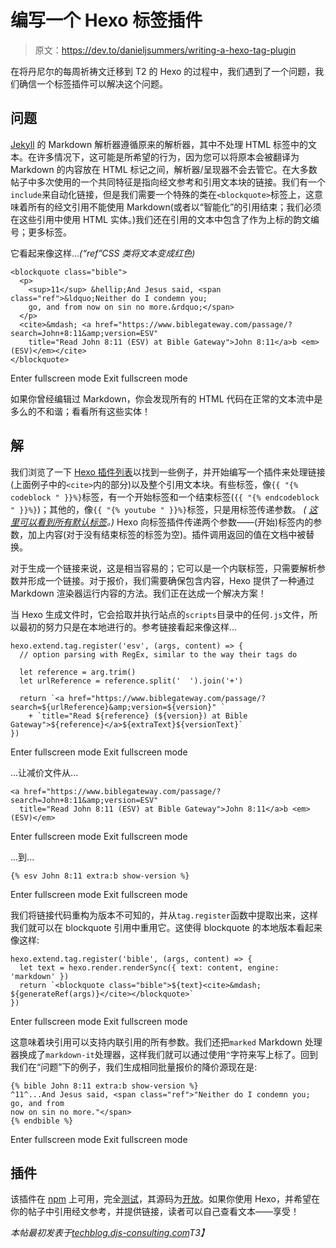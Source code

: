 # 编写一个 Hexo 标签插件

> 原文：<https://dev.to/danieljsummers/writing-a-hexo-tag-plugin>

在将丹尼尔的每周祈祷文迁移到 T2 的 Hexo 的过程中，我们遇到了一个问题，我们确信一个标签插件可以解决这个问题。

## 问题

[Jekyll](////jekyllrb.com) 的 Markdown 解析器遵循原来的解析器，其中不处理 HTML 标签中的文本。在许多情况下，这可能是所希望的行为，因为您可以将原本会被翻译为 Markdown 的内容放在 HTML 标记之间，解析器/呈现器不会去管它。在大多数帖子中多次使用的一个共同特征是指向经文参考和引用文本块的链接。我们有一个`include`来自动化链接，但是我们需要一个特殊的类在`<blockquote>`标签上，这意味着所有的经文引用不能使用 Markdown(或者以“智能化”的引用结束；我们必须在这些引用中使用 HTML 实体。)我们还在引用的文本中包含了作为上标的韵文编号；更多标签。

它看起来像这样...*(“ref”CSS 类将文本变成红色)*

```
<blockquote class="bible">
  <p>
    <sup>11</sup> &hellip;And Jesus said, <span class="ref">&ldquo;Neither do I condemn you;
    go, and from now on sin no more.&rdquo;</span>
  </p>
  <cite>&mdash; <a href="https://www.biblegateway.com/passage/?search=John+8:11&amp;version=ESV"
    title="Read John 8:11 (ESV) at Bible Gateway">John 8:11</a>b <em>(ESV)</em></cite>
</blockquote> 
```

Enter fullscreen mode Exit fullscreen mode

如果你曾经编辑过 Markdown，你会发现所有的 HTML 代码在正常的文本流中是多么的不和谐；看看所有这些实体！

## 解

我们浏览了一下 [Hexo 插件列表](////hexo.io/plugins/)以找到一些例子，并开始编写一个插件来处理链接(上面例子中的`<cite>`内的部分)以及整个引用文本块。有些标签，像`{{ "{% codeblock " }}%}`标签，有一个开始标签和一个结束标签(`{{ "{% endcodeblock " }}%}`)；其他的，像`{{ "{% youtube " }}%}`标签，只是用标签传递参数。 *( [这里可以看到所有默认标签](////hexo.io/docs/tag-plugins.html)。)* Hexo 向标签插件传递两个参数——(开始)标签内的参数，加上内容(对于没有结束标签的标签为空)。插件调用返回的值在文档中被替换。

对于生成一个链接来说，这是相当容易的；它可以是一个内联标签，只需要解析参数并形成一个链接。对于报价，我们需要确保包含内容，Hexo 提供了一种通过 Markdown 渲染器运行内容的方法。我们正在达成一个解决方案！

当 Hexo 生成文件时，它会拾取并执行站点的`scripts`目录中的任何`.js`文件，所以最初的努力只是在本地进行的。参考链接看起来像这样...

```
hexo.extend.tag.register('esv', (args, content) => {
  // option parsing with RegEx, similar to the way their tags do

  let reference = arg.trim()
  let urlReference = reference.split('  ').join('+')

  return `<a href="https://www.biblegateway.com/passage/?search=${urlReference}&amp;version=${version}" `
    + `title="Read ${reference} (${version}) at Bible Gateway">${reference}</a>${extraText}${versionText}`
}) 
```

Enter fullscreen mode Exit fullscreen mode

...让减价文件从...

```
<a href="https://www.biblegateway.com/passage/?search=John+8:11&amp;version=ESV"
  title="Read John 8:11 (ESV) at Bible Gateway">John 8:11</a>b <em>(ESV)</em> 
```

Enter fullscreen mode Exit fullscreen mode

...到...

```
{% esv John 8:11 extra:b show-version %} 
```

Enter fullscreen mode Exit fullscreen mode

我们将链接代码重构为版本不可知的，并从`tag.register`函数中提取出来，这样我们就可以在 blockquote 引用中重用它。这使得 blockquote 的本地版本看起来像这样:

```
hexo.extend.tag.register('bible', (args, content) => {
  let text = hexo.render.renderSync({ text: content, engine: 'markdown' })
  return `<blockquote class="bible">${text}<cite>&mdash; ${generateRef(args)}</cite></blockquote>`
}) 
```

Enter fullscreen mode Exit fullscreen mode

这意味着块引用可以支持内联引用的所有参数。我们还把`marked` Markdown 处理器换成了`markdown-it`处理器，这样我们就可以通过使用`^`字符来写上标了。回到我们在“问题”下的例子，我们生成相同批量报价的降价源现在是:

```
{% bible John 8:11 extra:b show-version %}
^11^...And Jesus said, <span class="ref">"Neither do I condemn you; go, and from
now on sin no more."</span>
{% endbible %} 
```

Enter fullscreen mode Exit fullscreen mode

## 插件

该插件在 [npm](////www.npmjs.com/package/hexo-tag-scripture) 上可用，完全[测试](////ci.appveyor.com/project/danieljsummers/hexo-tag-scripture)，其源码为[开放](////github.com/danieljsummers/hexo-tag-scripture)。如果你使用 Hexo，并希望在你的帖子中引用经文参考，并提供链接，读者可以自己查看文本——享受！

*本帖最初发表于[techblog.djs-consulting.com](https://techblog.djs-consulting.com/2017/writing-a-hexo-tag-plugin.html)T3】*